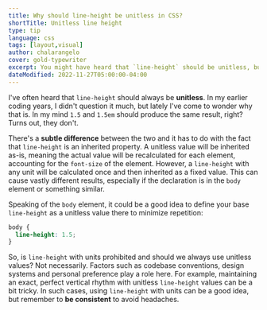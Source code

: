 ```yaml
---
title: Why should line-height be unitless in CSS?
shortTitle: Unitless line height
type: tip
language: css
tags: [layout,visual]
author: chalarangelo
cover: gold-typewriter
excerpt: You might have heard that `line-height` should be unitless, but do you know why?
dateModified: 2022-11-27T05:00:00-04:00
---
```


I've often heard that `line-height` should always be **unitless**. In my earlier coding years, I didn't question it much, but lately I've come to wonder why that is. In my mind `1.5` and `1.5em` should produce the same result, right? Turns out, they don't.

There's a **subtle difference** between the two and it has to do with the fact that `line-height` is an inherited property. A unitless value will be inherited as-is, meaning the actual value will be recalculated for each element, accounting for the `font-size` of the element. However, a `line-height` with any unit will be calculated once and then inherited as a fixed value. This can cause vastly different results, especially if the declaration is in the `body` element or something similar.

Speaking of the `body` element, it could be a good idea to define your base `line-height` as a unitless value there to minimize repetition:

```css
body {
  line-height: 1.5;
}
```

So, is `line-height` with units prohibited and should we always use unitless values? Not necessarily. Factors such as codebase conventions, design systems and personal preference play a role here. For example, maintaining an exact, perfect vertical rhythm with unitless `line-height` values can be a bit tricky. In such cases, using `line-height` with units can be a good idea, but remember to **be consistent** to avoid headaches.
